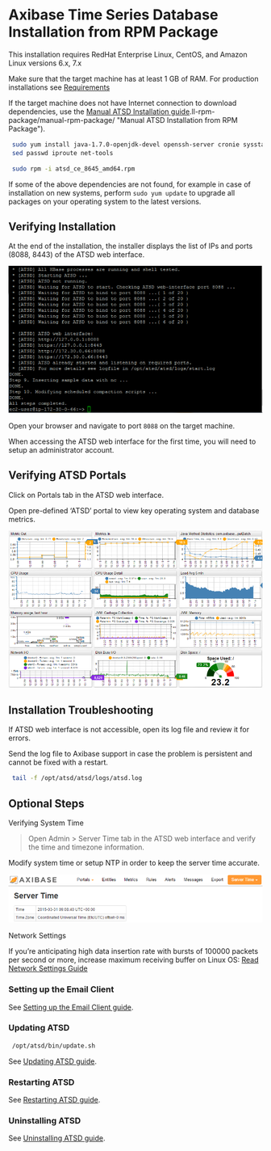 # Axibase Time Series Database Installation from RPM Package


This installation requires RedHat Enterprise Linux, CentOS, and Amazon
Linux versions 6.x, 7.x

Make sure that the target machine has at least 1 GB of RAM. For
production installations see
[Requirements](../administration/requirements.md "ATSD Requirements")

If the target machine does not have Internet connection to download
dependencies, use the [Manual ATSD Installation guide](../administration/update-manual.md "Manual ATSD Installation").ll-rpm-package/manual-rpm-package/ "Manual ATSD Installation from RPM Package").

```sh
 sudo yum install java-1.7.0-openjdk-devel openssh-server cronie sysstat  
 sed passwd iproute net-tools                                             
```

```sh
 sudo rpm -i atsd_ce_8645_amd64.rpm                                       
```

If some of the above dependencies are not found, for example in case of
installation on new systems, perform `sudo yum update` to upgrade all
packages on your operating system to the latest versions.

## Verifying Installation

At the end of the installation, the installer displays the list of IPs
and ports (8088, 8443) of the ATSD web interface.

![](images/atsd_install_shell.png "atsd_install_shell")

Open your browser and navigate to port `8088` on the target machine.

When accessing the ATSD web interface for the first time, you will need
to setup an administrator account.

## Verifying ATSD Portals

Click on Portals tab in the ATSD web interface.

Open pre-defined ‘ATSD’ portal to view key operating system and database
metrics.

![](images/fresh_atsd_portal21.png "ATSD Host")

## Installation Troubleshooting

If ATSD web interface is not accessible, open its log file and review it
for errors.

Send the log file to Axibase support in case the problem is persistent
and cannot be fixed with a restart.

```sh
 tail -f /opt/atsd/atsd/logs/atsd.log                                     
```

## Optional Steps

Verifying System Time

> Open Admin \> Server Time tab in the ATSD web interface and verify the
time and timezone information.

Modify system time or setup NTP in order to keep the server time
accurate.

![Server\_time](images/Server_time.png)

Network Settings

If you’re anticipating high data insertion rate with bursts of 100000
packets per second or more, increase maximum receiving buffer on Linux
OS: [Read Network Settings
Guide](../administration/networking-settings.md "Network Settings")

### Setting up the Email Client

See [Setting up the Email Client
guide](../administration/setting-up-email-client.md "Email Client").

### Updating ATSD

```sh
 /opt/atsd/bin/update.sh
```

See [Updating ATSD
guide](../administration/update.md "Update ATSD").

### Restarting ATSD

See [Restarting ATSD
guide](../administration/restarting.md "Restarting ATSD").

### Uninstalling ATSD

See [Uninstalling ATSD
guide](../administration/uninstalling.md "Uninstalling ATSD").